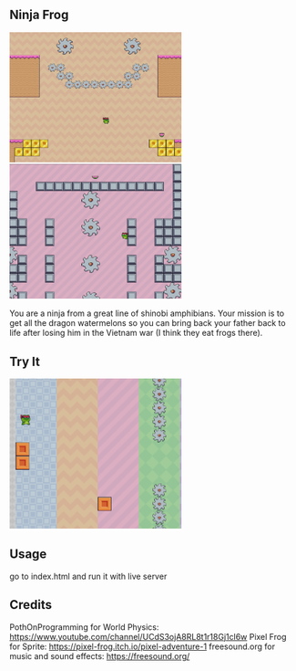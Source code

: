 Ninja Frog 
---

<a href="https://elijah1368.github.io/The-Office-Quotes">
    <img src="NinjaFrog.PNG" width="60%" height="60%" />
</a>
<a href="https://elijah1368.github.io/The-Office-Quotes">
    <img src="NinjaFrog2.PNG" width="60%" height="60%" />
</a>

You are a ninja from a great line of shinobi amphibians. Your mission is to
get all the dragon watermelons so you can bring back your father back to life after
losing him in the Vietnam war (I think they eat frogs there).

Try It
---
<a href="https://elijah1368.github.io/The-Office-Quotes">
    <img src="NinjaFrog3.PNG" width="60%" height="60%" />
</a>


Usage
---
go to index.html and run it with live server


Credits
---
PothOnProgramming for World Physics: https://www.youtube.com/channel/UCdS3ojA8RL8t1r18Gj1cl6w
Pixel Frog for Sprite: https://pixel-frog.itch.io/pixel-adventure-1
freesound.org for music and sound effects: https://freesound.org/
